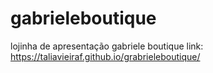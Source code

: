 # gabrieleboutique
lojinha de apresentação gabriele boutique
link: https://taliavieiraf.github.io/grabrieleboutique/
